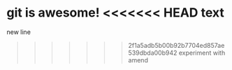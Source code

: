 git is awesome!
<<<<<<< HEAD
text
=======
new line
>>>>>>> 2f1a5adb5b00b92b7704ed857ae539dbda00b942
experiment with amend
